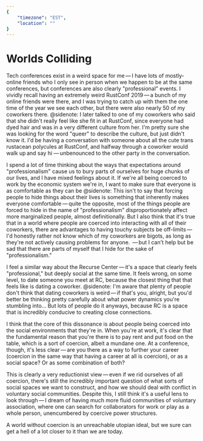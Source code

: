 ```yaml
---
{
	"timezone": "EST",
	"location": ""
}
---
```

#  Worlds Colliding

Tech conferences exist in a weird space for me — I have lots of mostly-online friends who I only see in person when we happen to be at the same conferences, but conferences are also clearly "professional" events. I vividly recall having an extremely weird RustConf 2019 — a bunch of my online friends were there, and I was trying to catch up with them the one time of the year we see each other, but there were also nearly 50 of my coworkers there.
@sidenote: I later talked to one of my coworkers who said that she didn't really feel like she fit in at RustConf, since everyone had dyed hair and was in a very different culture from her. I'm pretty sure she was looking for the word "queer" to describe the culture, but just didn't know it.
I'd be having a conversation with someone about all the cute trans rustacean polycules at RustConf, and halfway through a coworker would walk up and say hi — unbenounced to the other party in the conversation.

I spend a lot of time thinking about the ways that expectations around "professionalism" cause us to bury parts of ourselves for huge chunks of our lives, and I have mixed feelings about it. If we're all being coerced to work by the economic system we're in, I want to make sure that everyone is as comfortable as they can be
@sidenote: This isn't to say that forcing people to hide things about their lives is something that inherently makes everyone comfortable — quite the opposite, most of the things people are forced to hide in the name of "professionalism" disproportionately affect more marginalized people, almost definitionally. But I also think that it's true that in a world where people are coerced into interacting with all of their coworkers, there are advantages to having touchy subjects be off-limits — I'd honestly rather not know which of my coworkers are bigots, as long as they're not actively causing problems for anyone.
 — but I can't help but be sad that there are parts of myself that I hide for the sake of "professionalism."

I feel a similar way about the Recurse Center — it's a space that clearly feels "professional," but deeply social at the same time. It feels wrong, on some level, to date someone you meet at RC, because the closest thing that that feels like is dating a coworker.
@sidenote: I'm aware that plenty of people don't think that dating coworkers is weird — if that's you, alright, but you'd better be thinking pretty carefully about what power dynamics you're stumbling into...
But lots of people do it anyways, because RC is a space that is incredibly conducive to creating close connections.

I think that the core of this dissonance is about people being coerced into the social environments that they're in. When you're at work, it's clear that the fundamental reason that you're there is to pay rent and put food on the table, which is a sort of coercion, albeit a mundane one. At a conference, though, it's less clear — are you there as a way to further your career (coercion in the same way that having a career at all is coercion), or as a social space? Or as some combination of both?

This is clearly a very reductionist view — even if we rid ourselves of all coercion, there's still the incredibly important question of what sorts of social spaces we want to construct, and how we should deal with conflict in voluntary social communities. Despite this, I still think it's a useful lens to look through — I dream of having much more fluid communities of voluntary association, where one can search for collaborators for work or play as a whole person, unencumbered by coercive power structures.

A world without coercion is an unreachable utopian ideal, but we sure can get a hell of a lot closer to it than we are today.
